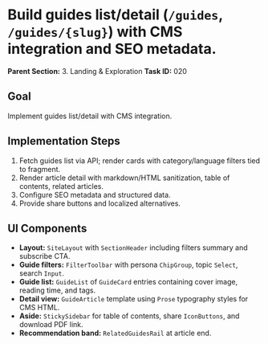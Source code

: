 # Build guides list/detail (`/guides`, `/guides/{slug}`) with CMS integration and SEO metadata.

**Parent Section:** 3. Landing & Exploration
**Task ID:** 020

## Goal
Implement guides list/detail with CMS integration.

## Implementation Steps
1. Fetch guides list via API; render cards with category/language filters tied to fragment.
2. Render article detail with markdown/HTML sanitization, table of contents, related articles.
3. Configure SEO metadata and structured data.
4. Provide share buttons and localized alternatives.

## UI Components
- **Layout:** `SiteLayout` with `SectionHeader` including filters summary and subscribe CTA.
- **Guide filters:** `FilterToolbar` with persona `ChipGroup`, topic `Select`, search `Input`.
- **Guide list:** `GuideList` of `GuideCard` entries containing cover image, reading time, and tags.
- **Detail view:** `GuideArticle` template using `Prose` typography styles for CMS HTML.
- **Aside:** `StickySidebar` for table of contents, share `IconButtons`, and download PDF link.
- **Recommendation band:** `RelatedGuidesRail` at article end.
